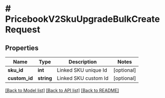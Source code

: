 # # PricebookV2SkuUpgradeBulkCreateRequest

## Properties

Name | Type | Description | Notes
------------ | ------------- | ------------- | -------------
**sku_id** | **int** | Linked SKU unique Id | [optional]
**custom_id** | **string** | Linked SKU custom Id | [optional]

[[Back to Model list]](../../README.md#models) [[Back to API list]](../../README.md#endpoints) [[Back to README]](../../README.md)
